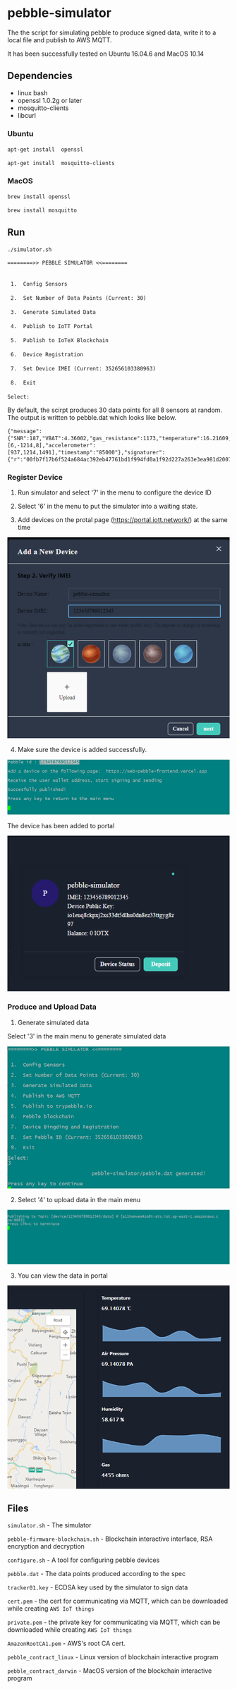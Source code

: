 # pebble-simulator
The the script for simulating pebble to produce signed data, write it to a local file and publish to AWS MQTT. 

It has been successfully tested on Ubuntu 16.04.6 and MacOS 10.14


## Dependencies
- linux bash
- openssl 1.0.2g or later
- mosquitto-clients
- libcurl

### Ubuntu
`apt-get install  openssl`

`apt-get install  mosquitto-clients`

### MacOS
`brew install openssl`

`brew install mosquitto`
## Run
`./simulator.sh`

```
========>> PEBBLE SIMULATOR <<========


 1.  Config Sensors

 2.  Set Number of Data Points (Current: 30)

 3.  Generate Simulated Data

 4.  Publish to IoTT Portal

 5.  Publish to IoTeX Blockchain

 6.  Device Registration

 7.  Set Device IMEI (Current: 352656103380963)

 8.  Exit

Select:

```
By default, the scirpt produces 30 data points for all 8 sensors at random. The output is written to pebble.dat which looks like below.
```
{"message":{"SNR":187,"VBAT":4.36002,"gas_resistance":1173,"temperature":16.21609,"pressure":515.32678,"humidity":31.51630,"temperature":76.22284,"gyroscope":[6,-1214,8],"accelerometer":[937,1214,1491],"timestamp":"85000"},"signaturer":{"r":"00fb7f17b6f524a684ac392eb47761bd1f994fd0a1f92d227a263e3ea981d2007e02204","s":""}}
```

###  Register Device
1. Run simulator and select '7' in the menu to configure the device ID

2. Select '6' in the menu to put the simulator into a waiting state. 

3. Add devices on the protal page (https://portal.iott.network/) at the same time 

![](./doc/image/addDevPortal.png)

4. Make sure the device is added successfully.

![](./doc/image/addDevOk.png)

The device has been added to portal

![](./doc/image/addDevPortalOk.png)

### Produce and Upload Data
1. Generate simulated data 
   
Select '3' in the main menu to generate simulated data

![](./doc/image/genData.png)

2. Select '4' to upload data in the main menu

![](./doc/image/upload.png)

3. You can view the data in portal
   
![](./doc/image/dataPortal.png)


## Files
`simulator.sh` - The simulator

`pebble-firmware-blockchain.sh`  -  Blockchain interactive interface, RSA encryption and decryption

`configure.sh`  -  A tool for configuring pebble devices

`pebble.dat` - The data points produced according to the spec

`tracker01.key` - ECDSA key used by the simulator to sign data

`cert.pem` - the cert for communicating via MQTT, which can be downloaded while creating `AWS IoT things`

`private.pem` - the private key for communicating via MQTT, which can be downloaded while creating `AWS IoT things`

`AmazonRootCA1.pem` - AWS's root CA cert.

`pebble_contract_linux`  -  Linux version of blockchain interactive program

`pebble_contract_darwin`  -  MacOS version of the blockchain interactive program
